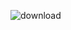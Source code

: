 ![download](https://github.com/tsotneforester/tsotneforester/assets/79293287/c33cffe1-1828-47fc-8aa5-2207c6836eb1)
